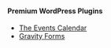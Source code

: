 #### Premium WordPress Plugins
* [The Events Calendar](https://theeventscalendar.com/)
* [Gravity Forms](http://www.gravityforms.com/)
